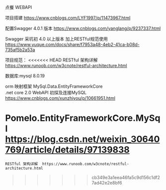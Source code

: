 点餐 WEBAPI

项目搭建 
https://www.cnblogs.com/LYF1997/p/11473967.html

配置Swagger	4.0.1 版本
https://www.cnblogs.com/yanglang/p/9237337.html

Swagger 采坑初 4.0 以上版本  加上RESTful规范使用
https://www.yuque.com/docs/share/f7953a48-4eb2-41ca-b08d-735af5b2a53a




项目规范：
<<<<<<< HEAD
	RESTful 架构详解  https://www.runoob.com/w3cnote/restful-architecture.html




数据库:mysql 8.0.19 


orm 映射框架
 MySql.Data.EntityFrameworkCore		
  .net core 2.0 WebAPI 初探及连接MySQL  https://www.cnblogs.com/xunzhiyou/p/10661951.html

 Pomelo.EntityFrameworkCore.MySql
	https://blog.csdn.net/weixin_30640769/article/details/97139838
=======
	RESTful 架构详解  https://www.runoob.com/w3cnote/restful-architecture.html
>>>>>>> cb349e3a1eea46fa5c9d156c1df27ad42e2e8bf6
